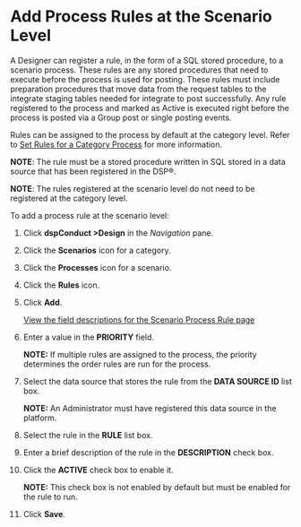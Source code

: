 # Add Process Rules at the Scenario Level

A Designer can register a rule, in the form of a SQL stored procedure,
to a scenario process. These rules are any stored procedures that need
to execute before the process is used for posting. These rules must
include preparation procedures that move data from the request tables to
the integrate staging tables needed for integrate to post successfully.
Any rule registered to the process and marked as Active is executed
right before the process is posted via a Group post or single posting
events.

Rules can be assigned to the process by default at the category level.
Refer to [Set Rules for a Category
Process](Set_Rules_for_a_Category_Process.htm) for more information.

<span style="font-weight: bold;">NOTE</span>: The rule must be a stored
procedure written in SQL stored in a data source that has been
registered in the DSP®.

<span style="font-weight: bold;">NOTE</span>: The rules registered at
the scenario level do not need to be registered at the category level.

To add a process rule at the scenario level:

1.  Click <span style="font-weight: bold;">dspConduct
    \></span><span style="font-weight: bold;">Design</span> in the
    <span style="font-style: italic;">Navigation</span> pane.

2.  Click the <span style="font-weight: bold;">Scenarios</span> icon for
    a category.

3.  Click the <span style="font-weight: bold;">Processes</span> icon for
    a scenario.

4.  Click the <span style="font-weight: bold;">Rules</span> icon.

5.  Click <span style="font-weight: bold;">Add</span>.
    
    [View the field descriptions for the Scenario Process Rule
    page](../Page_Desc/Scenario_Process_Rule.htm)

6.  Enter a value in the
    <span style="font-weight: bold;">PRIORITY</span> field.
    
    **NOTE:** If multiple rules are assigned to the process, the
    priority determines the order rules are run for the process.

7.  Select the data source that stores the rule from the
    <span style="font-weight: bold;">DATA SOURCE ID</span> list box.
    
    **NOTE:** An Administrator must have registered this data source in
    the platform.

8.  Select the rule in the <span style="font-weight: bold;">RULE</span>
    list box.

9.  Enter a brief description of the rule in the
    <span style="font-weight: bold;">DESCRIPTION</span> check box.

10. Click the <span style="font-weight: bold;">ACTIVE</span> check box
    to enable it.
    
    **NOTE:** This check box is not enabled by default but must be
    enabled for the rule to run.

11. Click <span style="font-weight: bold;">Save</span>.
